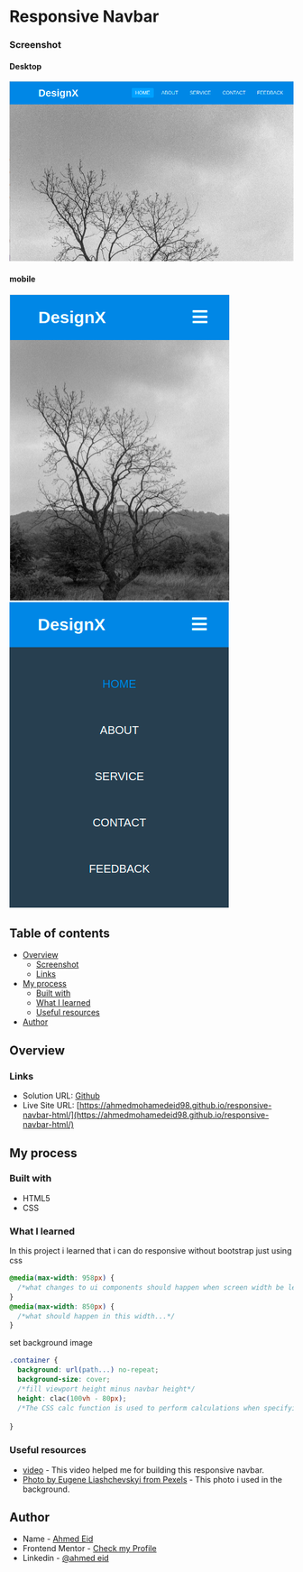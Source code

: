 # Responsive Navbar

### Screenshot
#### Desktop
![](./screenshots/responsive-nav-desktop.png)
#### mobile
![](./screenshots/responsive-nav-mobile1.png)
![](./screenshots/responsive-nav-mobile2.png)

## Table of contents

- [Overview](#overview)
  - [Screenshot](#screenshot)
  - [Links](#links)
- [My process](#my-process)
  - [Built with](#built-with)
  - [What I learned](#what-i-learned)
  - [Useful resources](#useful-resources)
- [Author](#author)


## Overview


### Links

- Solution URL: [Github](https://github.com/ahmedmohamedeid98/responsive-navbar-html.git)
- Live Site URL: [https://ahmedmohamedeid98.github.io/responsive-navbar-html/](https://ahmedmohamedeid98.github.io/responsive-navbar-html/)

## My process

### Built with

- HTML5
- CSS


### What I learned

In this project i learned that i can do responsive without bootstrap just using css

```css
@media(max-width: 958px) {
  /*what changes to ui components should happen when screen width be less than or equal this width*/
}
@media(max-width: 850px) {
  /*what should happen in this width...*/
}
```
set background image

```css
.container {
  background: url(path...) no-repeat;
  background-size: cover;
  /*fill viewport height minus navbar height*/
  height: clac(100vh - 80px); 
  /*The CSS calc function is used to perform calculations when specifying values of CSS properties*/

}
```


### Useful resources

- [video](https://youtu.be/oLgtucwjVII) - This video helped me for building this responsive navbar.
- [Photo by Eugene Liashchevskyi from Pexels](https://www.pexels.com/photo/grayscale-photo-of-leafless-tree-10561071/) - This photo i used in the background.


## Author

- Name - [Ahmed Eid](https://github.com/ahmedmohamedeid98/)
- Frontend Mentor - [Check my Profile](https://www.frontendmentor.io/profile/ahmedmohamedeid98)
- Linkedin - [@ahmed eid](linkedin.com/in/ahmedmohamedeid/)
